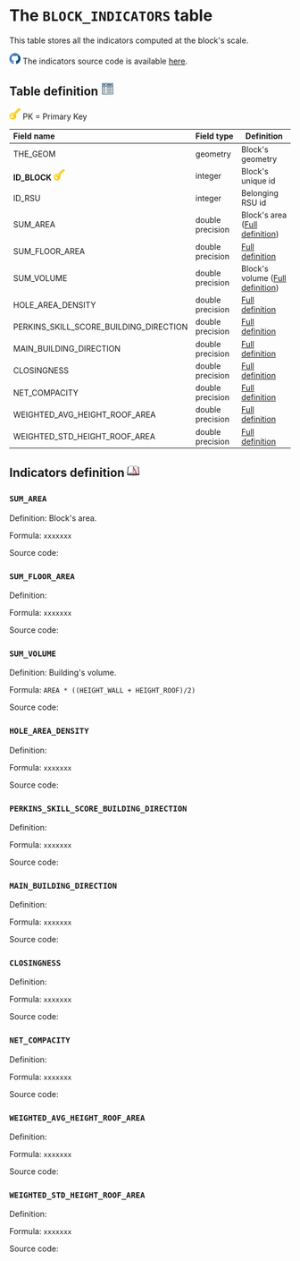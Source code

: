 # The `BLOCK_INDICATORS` table

This table stores all the indicators computed at the block's scale.

![](./images/icons/github.png) The indicators source code is available [here](https://github.com/orbisgis/geoclimate/blob/master/geoindicators/src/main/groovy/org/orbisgis/geoindicators/BlockIndicators.groovy).

## Table definition ![](./images/icons/table.png)

![](./images/icons/pk.png) PK = Primary Key

| Field name   | Field type       | Definition         |
| :----------- | :--------------- | ------------------ |
| THE_GEOM       | geometry          | Block's geometry |
| **ID_BLOCK** ![](./images/icons/pk.png) | integer | Block's unique id    |
| ID_RSU | integer | Belonging RSU id |
| SUM_AREA | double precision | Block's area ([Full definition](#SUM_AREA)) |
| SUM_FLOOR_AREA | double precision | [Full definition](#SUM_FLOOR_AREA) |
| SUM_VOLUME | double precision | Block's volume ([Full definition](#SUM_VOLUME)) |
| HOLE_AREA_DENSITY | double precision |  [Full definition](#HOLE_AREA_DENSITY) |
| PERKINS_SKILL_SCORE_BUILDING_DIRECTION | double precision |  [Full definition](#PERKINS_SKILL_SCORE_BUILDING_DIRECTION) |
| MAIN_BUILDING_DIRECTION | double precision |  [Full definition](#MAIN_BUILDING_DIRECTION) |
| CLOSINGNESS | double precision |  [Full definition](#CLOSINGNESS) |
| NET_COMPACITY | double precision |  [Full definition](#NET_COMPACITY) |
| WEIGHTED_AVG_HEIGHT_ROOF_AREA | double precision |  [Full definition](#WEIGHTED_AVG_HEIGHT_ROOF_AREA) |
| WEIGHTED_STD_HEIGHT_ROOF_AREA | double precision |  [Full definition](#WEIGHTED_STD_HEIGHT_ROOF_AREA) |



## Indicators definition  ![](./images/icons/dico.png)



### `SUM_AREA`

Definition: Block's area.

Formula: `xxxxxxx`

Source code: 



### `SUM_FLOOR_AREA`

Definition: 

Formula: `xxxxxxx`

Source code: 



### `SUM_VOLUME`

Definition: Building's volume.

Formula: `AREA * ((HEIGHT_WALL + HEIGHT_ROOF)/2)`

Source code: 



### `HOLE_AREA_DENSITY`

Definition: 

Formula: `xxxxxxx`

Source code: 

### `PERKINS_SKILL_SCORE_BUILDING_DIRECTION`

Definition: 

Formula: `xxxxxxx`

Source code: 

### `MAIN_BUILDING_DIRECTION`

Definition: 

Formula: `xxxxxxx`

Source code: 

### `CLOSINGNESS`

Definition: 

Formula: `xxxxxxx`

Source code: 

### `NET_COMPACITY`

Definition: 

Formula: `xxxxxxx`

Source code: 



### `WEIGHTED_AVG_HEIGHT_ROOF_AREA`

Definition: 

Formula: `xxxxxxx`

Source code: 



### `WEIGHTED_STD_HEIGHT_ROOF_AREA`

Definition: 

Formula: `xxxxxxx`

Source code: 


